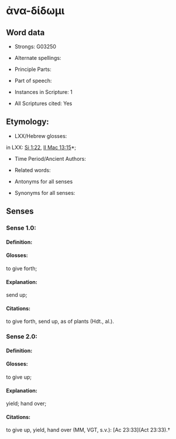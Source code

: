# ἀνα-δίδωμι 

<!-- Status: S2=NeedsEdits -->
<!-- Lexica used for edits:   -->

## Word data

* Strongs: G03250

* Alternate spellings:



* Principle Parts: 


* Part of speech: 


* Instances in Scripture: 1

* All Scriptures cited: Yes

## Etymology: 


* LXX/Hebrew glosses: 

in LXX: [Si 1:22](Sir.1.22), [II Mac 13:15](2Macc.13.15)*;

* Time Period/Ancient Authors: 


* Related words: 

* Antonyms for all senses

* Synonyms for all senses: 


## Senses 


### Sense  1.0: 

#### Definition: 

#### Glosses: 

to give forth; 

#### Explanation: 

send up; 

#### Citations: 

to give forth, send up, as of plants (Hdt., al.). 

### Sense  2.0: 

#### Definition: 

#### Glosses: 

to give up; 

#### Explanation: 

yield; 
hand over; 

#### Citations: 

to give up, yield, hand over (MM, VGT, s.v.): [Ac 23:33](Act 23:33).†
